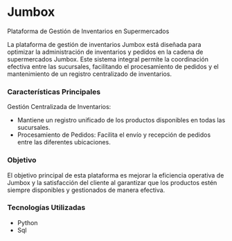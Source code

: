 # Jumbox
Plataforma de Gestión de Inventarios en Supermercados


La plataforma de gestión de inventarios Jumbox está diseñada para optimizar la administración de inventarios y pedidos en la cadena de supermercados Jumbox. Este sistema integral permite la coordinación efectiva entre las sucursales, facilitando el procesamiento de pedidos y el mantenimiento de un registro centralizado de inventarios.



### Características Principales
Gestión Centralizada de Inventarios:
- Mantiene un registro unificado de los productos disponibles en todas las sucursales.
- Procesamiento de Pedidos: Facilita el envío y recepción de pedidos entre las diferentes ubicaciones.


### Objetivo
El objetivo principal de esta plataforma es mejorar la eficiencia operativa de Jumbox y la satisfacción del cliente al garantizar que los productos estén siempre disponibles y gestionados de manera efectiva.



### Tecnologías Utilizadas
- Python 
- Sql
